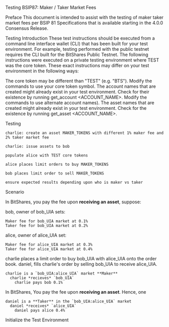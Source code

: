 Testing BSIP87: Maker / Taker Market Fees

Preface
This document is intended to assist with the testing of maker taker market fees per BSIP 81 Specifications that is available starting in the 4.0.0 Consensus Release.

Testing Introduction
These test instructions should be executed from a command line interface wallet (CLI) that has been built for your test environment. For example, testing performed with the public testnet requires the CLI built for the BitShares Public Testnet. The following instructions were executed on a private testing environment where TEST was the core token. These exact instructions may differ on your test environment in the following ways:

The core token may be different than "TEST" (e.g. "BTS"). Modify the commands to use your core token symbol.
The account names that are created might already exist in your test environment. Check for their existence by running get_account <ACCOUNT_NAME>. Modify the commands to use alternate account names).
The asset names that are created might already exist in your test environment. Check for the existence by running get_asset <ACCOUNT_NAME>.

Testing

    charlie: create an asset MAKER_TOKENS with different 1% maker fee and 2% taker market fee

    charlie: issue assets to bob

    populate alice with TEST core tokens

    alice places limit orders to buy MAKER_TOKENS

    bob places limit order to sell MAKER_TOKENS

    ensure expected results depending upon who is maker vs taker
    
Scenario

In BitShares, you pay the fee upon **receiving an asset**, suppose:

bob, owner of bob_UIA sets:

    Maker fee for bob_UIA market at 0.1%
    Taker fee for bob_UIA market at 0.2%

alice, owner of alice_UIA set:

    Maker fee for alice_UIA market at 0.3%
    Taker fee for alice_UIA market at 0.4%

charlie places a limit order to buy bob_UIA with alice_UIA onto the order book.
daniel, fills charlie's order by selling bob_UIA to receive alice_UIA.

    charlie is a `bob_UIA:alice_UIA` market **Maker**
      charlie *recieves* `bob_UIA`
	    charlie pays bob 0.1%


In BitShares, You pay the fee upon **receiving an asset**. Hence, one	

    daniel is a **Taker** in the `bob_UIA:alice_UIA` market
      daniel *receives* `alice_UIA`
	    daniel pays alice 0.4% 

Initialize the Test Environment

